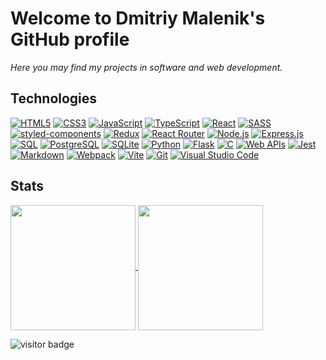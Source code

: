 # Welcome to Dmitriy Malenik's GitHub profile

_Here you may find my projects in software and web development._

## Technologies

[![HTML5](https://img.shields.io/badge/html5-%23E34F26.svg?style=for-the-badge&logo=html5&logoColor=white)](https://github.com/dmalenik/dmalenik/issues/1) [![CSS3](https://img.shields.io/badge/css3-%231572B6.svg?style=for-the-badge&logo=css3&logoColor=white)](https://github.com/dmalenik/dmalenik/issues/2) [![JavaScript](https://img.shields.io/badge/javascript-%23323330.svg?style=for-the-badge&logo=javascript&logoColor=%23F7DF1E)](https://github.com/dmalenik/dmalenik/issues/3) [![TypeScript](https://img.shields.io/badge/typescript-%23007ACC.svg?style=for-the-badge&logo=typescript&logoColor=white)](https://github.com/dmalenik/dmalenik/issues/16) [![React](https://img.shields.io/badge/react-%2320232a.svg?style=for-the-badge&logo=react&logoColor=%2361DAFB)](https://github.com/dmalenik/dmalenik/issues/9) [![SASS](https://img.shields.io/badge/Sass-CC6699?style=for-the-badge&logo=sass&logoColor=white)](https://github.com/dmalenik/dmalenik/issues/14) [![styled-components](https://img.shields.io/badge/styled--components-DB7093?style=for-the-badge&logo=styled-components&logoColor=white)](https://github.com/dmalenik/dmalenik/issues/29) [![Redux](https://img.shields.io/badge/Redux-593D88?style=for-the-badge&logo=redux&logoColor=white)](https://github.com/dmalenik/dmalenik/issues/28) [![React Router](https://img.shields.io/badge/React_Router-CA4245?style=for-the-badge&logo=react-router&logoColor=white)](https://github.com/dmalenik/dmalenik/issues/27) [![Node.js](https://img.shields.io/badge/Node%20js-339933?style=for-the-badge&logo=nodedotjs&logoColor=white)](https://github.com/dmalenik/dmalenik/issues/17) [![Express.js](https://img.shields.io/badge/Express.js-404D59?style=for-the-badge)](https://github.com/dmalenik/dmalenik/issues/25) [![SQL](https://img.shields.io/badge/SQL-white?style=for-the-badge&logo=postgresql&logoColor=%234169E1)](https://github.com/dmalenik/dmalenik/issues/31) [![PostgreSQL](https://img.shields.io/badge/PostgreSQL-blue?style=for-the-badge&logo=postgresql&logoColor=white)](https://github.com/dmalenik/dmalenik/issues/32) [![SQLite](https://img.shields.io/badge/SQLite-07405E?style=for-the-badge&logo=sqlite&logoColor=white)](https://github.com/dmalenik/dmalenik/issues/33) [![Python](https://img.shields.io/badge/Python-14354C?style=for-the-badge&logo=python&logoColor=white)](https://github.com/dmalenik/dmalenik/issues/30) [![Flask](https://img.shields.io/badge/Flask-000000?style=for-the-badge&logo=flask&logoColor=white)](https://github.com/dmalenik/dmalenik/issues/26) [![C](https://img.shields.io/badge/C-00599C?style=for-the-badge&logo=c&logoColor=white)](https://github.com/dmalenik/dmalenik/issues/23) [![Web APIs](https://img.shields.io/badge/Web_API-black?style=for-the-badge)](https://github.com/dmalenik/dmalenik/issues/21) [![Jest](https://img.shields.io/badge/-jest-%23C21325?style=for-the-badge&logo=jest&logoColor=white)](https://github.com/dmalenik/dmalenik/issues/10) [![Markdown](https://img.shields.io/badge/markdown-%23000000.svg?style=for-the-badge&logo=markdown&logoColor=white)](https://github.com/dmalenik/dmalenik/issues/11) [![Webpack](https://img.shields.io/badge/webpack-%238DD6F9.svg?style=for-the-badge&logo=webpack&logoColor=black)](https://github.com/dmalenik/dmalenik/issues/19) [![Vite](https://img.shields.io/badge/Vite-%23646CFF?style=for-the-badge&logo=vite&logoColor=white)](https://github.com/dmalenik/dmalenik/issues/8) [![Git](https://img.shields.io/badge/git-%23F05033.svg?style=for-the-badge&logo=git&logoColor=white)](https://github.com/dmalenik/dmalenik/issues/4) [![Visual Studio Code](https://img.shields.io/badge/Visual%20Studio%20Code-0078d7.svg?style=for-the-badge&logo=visual-studio-code&logoColor=white)](https://github.com/dmalenik/dmalenik/issues/6)

## Stats

<a href="https://github.com/anuraghazra/github-readme-stats">
  <img height=200 align="center" src="https://github-readme-stats.vercel.app/api?username=dmalenik&theme=transparent" />
</a>
<a href="https://github.com/anuraghazra/github-readme-stats">
  <img height=200 align="center" src="https://github-readme-stats.vercel.app/api/top-langs/?username=dmalenik&layout=compact&theme=transparent" />
</a>

![visitor badge](https://visitor-badge.laobi.icu/badge?page_id=dmalenik.dmalenik.visitor-badge)

<!-- [![Dmitriy's GitHub Stats](https://github-readme-stats.vercel.app/api?username=dmalenik&theme=transparent)](https://github.com/anuraghazra/github-readme-stats)
![Top Langs](https://github-readme-stats.vercel.app/api/top-langs/?username=dmalenik&layout=compact&theme=transparent)
![visitor badge](https://visitor-badge.laobi.icu/badge?page_id=dmalenik.dmalenik.visitor-badge) -->

<!--
**dmalenik/dmalenik** is a ✨ _special_ ✨ repository because its `README.md` (this file) appears on your GitHub profile.

Here are some ideas to get you started:

- 🔭 I’m currently working on ...
- 🌱 I’m currently learning ...
- 👯 I’m looking to collaborate on ...
- 🤔 I’m looking for help with ...
- 💬 Ask me about ...
- 📫 How to reach me: ...
- 😄 Pronouns: ...
- ⚡ Fun fact: ...
-->
